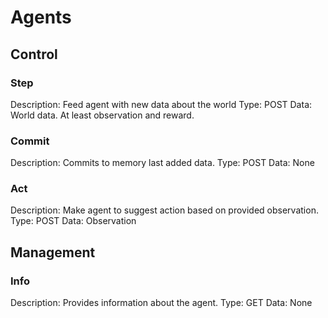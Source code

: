 # Agents

## Control

### Step

Description: Feed agent with new data about the world
Type: POST
Data: World data. At least observation and reward.

### Commit

Description: Commits to memory last added data.
Type: POST
Data: None

### Act

Description: Make agent to suggest action based on provided observation.
Type: POST
Data: Observation


## Management

### Info

Description: Provides information about the agent.
Type: GET
Data: None
